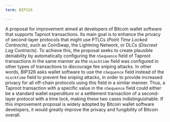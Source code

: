 ```yaml
---
term: BIP326

---
```

A proposal for improvement aimed at developers of Bitcoin wallet software that supports Taproot transactions. Its main goal is to enhance the privacy of second-layer protocols that might use PTLCs (*Point Time Locked Contracts*), such as CoinSwap, the Lightning Network, or DLCs (*Discreet Log Contracts*). To achieve this, the proposal seeks to create plausible deniability by automatically configuring the `nSequence` field of Taproot transactions in the same manner as the `nLocktime` field was configured in other types of transactions to discourage fee sniping attacks. In other words, BIP326 asks wallet software to use the `nSequence` field instead of the `nLocktime` field to prevent fee sniping attacks, in order to provide increased privacy for all off-chain protocols using this field in a similar manner. Thus, a Taproot transaction with a specific value in the `nSequence` field could either be a standard wallet expenditure or a settlement transaction of a second-layer protocol with a time lock, making these two cases indistinguishable. If this improvement proposal is widely adopted by Bitcoin wallet software developers, it would greatly improve the privacy and fungibility of Bitcoin overall.